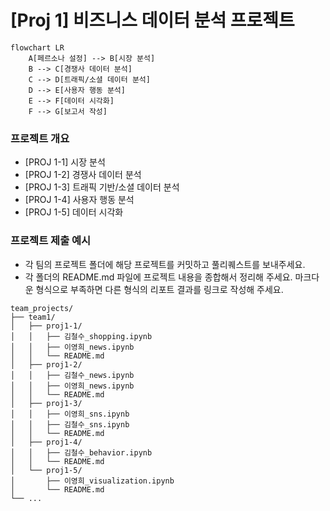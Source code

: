 # [Proj 1] 비즈니스 데이터 분석 프로젝트

```mermaid
flowchart LR
    A[페르소나 설정] --> B[시장 분석]
    B --> C[경쟁사 데이터 분석]
    C --> D[트래픽/소셜 데이터 분석]
    D --> E[사용자 행동 분석]
    E --> F[데이터 시각화]
    F --> G[보고서 작성]
```

### 프로젝트 개요
* [PROJ 1-1] 시장 분석 
* [PROJ 1-2] 경쟁사 데이터 분석
* [PROJ 1-3] 트래픽 기반/소셜 데이터 분석
* [PROJ 1-4] 사용자 행동 분석
* [PROJ 1-5] 데이터 시각화
  

### 프로젝트 제출 예시

* 각 팀의 프로젝트 폴더에 해당 프로젝트를 커밋하고 풀리퀘스트를 보내주세요.
* 각 폴더의 README.md 파일에 프로젝트 내용을 종합해서 정리해 주세요. 마크다운 형식으로 부족하면 다른 형식의 리포트 결과를 링크로 작성해 주세요.
  
```
team_projects/
├── team1/
│   ├── proj1-1/
│   │   ├── 김철수_shopping.ipynb
│   │   ├── 이영희_news.ipynb
│   │   └── README.md
│   ├── proj1-2/
│   │   ├── 김철수_news.ipynb
│   │   ├── 이영희_news.ipynb
│   │   └── README.md
│   ├── proj1-3/
│   │   ├── 이영희_sns.ipynb
│   │   ├── 김철수_sns.ipynb
│   │   └── README.md
│   ├── proj1-4/
│   │   ├── 김철수_behavior.ipynb
│   │   └── README.md
│   └── proj1-5/
│       ├── 이영희_visualization.ipynb
│       └── README.md
└── ...
```